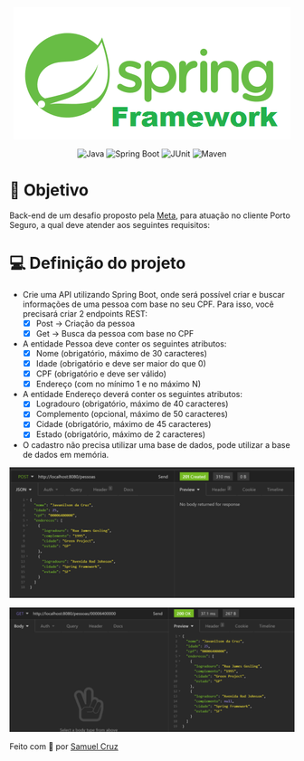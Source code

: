 <div align="center">
    <img src="github/spring-framework.png" alt="Spring Framework">
</div>
</p>
<div align="center">
    <img src="https://img.shields.io/badge/-Java-red?style=for-the-badge" alt="Java">
    <img src="https://img.shields.io/badge/-SpringBoot-green?style=for-the-badge" alt="Spring Boot">
    <img src="https://img.shields.io/badge/-Junit-orange?style=for-the-badge" alt="JUnit">
    <img src="https://img.shields.io/badge/-maven-blue?style=for-the-badge" alt="Maven">
</div>

# 📝 Objetivo

Back-end de um desafio proposto pela [Meta](https://www.meta.com.br/), para atuação no cliente Porto Seguro, a qual deve atender aos seguintes requisitos:

# 💻 Definição do projeto
- Crie uma API utilizando Spring Boot, onde será possível criar e buscar informações de uma pessoa com base no seu CPF.
  Para isso, você precisará criar 2 endpoints REST:
    - [x] Post -> Criação da pessoa
    - [x] Get -> Busca da pessoa com base no CPF

- A entidade Pessoa deve conter os seguintes atributos:
  - [x] Nome (obrigatório, máximo de 30 caracteres)
  - [x] Idade (obrigatório e deve ser maior do que 0)
  - [x] CPF (obrigatório e deve ser válido)
  - [x] Endereço (com no mínimo 1 e no máximo N)

- A entidade Endereço deverá conter os seguintes atributos:
  - [x] Logradouro (obrigatório, máximo de 40 caracteres)
  - [x] Complemento (opcional, máximo de 50 caracteres)
  - [x] Cidade (obrigatório, máximo de 45 caracteres)
  - [x] Estado (obrigatório, máximo de 2 caracteres)

- O cadastro não precisa utilizar uma base de dados, pode utilizar a base de dados em memória.

<div align="center">
  <img src="github/post.png" width="700" alt="requisicao-post">
  </p>
  <img src="github/get.png" width="700" alt="requisicao-get">
</div>

<p>    
  Feito com 🧡 por <a href="https://samuel-cruz.github.io/" target="_blank">Samuel Cruz</a>
</p>
